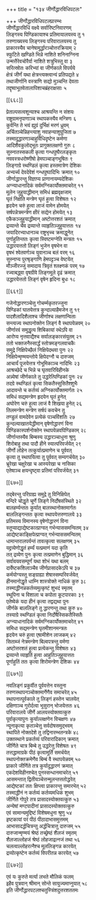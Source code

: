 +++
title = "१३४ जीर्णोद्धारविधिपटलः"

+++
जीर्णोद्धारविधिपटलप्रारम्भः  
जीर्णोद्धारविधिं वक्ष्ये सर्वारिष्टनिवारणम्  
लिङ्गस्य पिण्डिकायाश्च प्रतिमायालयस्य तु १  
तरुणाख्यस्य लिङ्गस्य परिवारालयस्य तु  
प्राकारस्यैव चानेषामूर्द्धारञ्चोत्तरक्रियाम् २  
स्फुटिते खण्डिते भिन्ने नाशिते शनिनाग्निना  
उन्मत्तैरेवचोरैर्वा नाशिते शत्रुभिस्तु वा ३  
सरित्स्रोतः करिभ्यां वा जीर्णकाले विपर्यये  
क्षेत्रं जीर्णं यथा क्षेत्रन्त्यक्त्वान्यं प्रतिपद्यते ४  
तथाजीर्णानि वस्त्राणि सद्यो मुञ्चन्ति देवताः  
तद्दृष्वाभूतवेतालापिशाचब्रंहराक्षसाः ५  

[[६६८]]  

प्रेताल्पसत्वशून्याश्च आश्रयन्ति न संशयः  
राष्ट्रग्रामनृपाणाञ्च स्थापकस्यैव मन्त्रिणः ६  
कुर्वन्ति ते भयं ह्युग्रं दुर्भिक्षं मरणं ध्रुवम्  
अर्चितञ्चेन्निहन्त्याशु नवाहन्याशुपूजिता ७  
तस्मादुद्धारणञ्चाहुर्विधिदृष्टेन कर्मणा  
आदिशैवकुलोद्भूतः प्रागुक्तलक्षणो गुरुः ८  
सुस्नातस्सकली कृत्वा गन्धपुष्पैरलङ्कृतः  
नववस्त्रधरोष्णीषो हेमपञ्चाङ्गभूषितः ९  
लिङ्गाग्रे स्थण्डिलं कृत्वा हस्तमात्रेण देशिकः  
अभ्यर्च्य देवदेवेशं गन्धपुष्पादिभिः क्रमात् १०  
जीर्णाद्धारन्तु विज्ञाप्य प्राणानायम्यदेशिकः  
अग्न्याधानादिकं सर्वमग्निकार्योक्तमाचरेत् ११  
मूलेन जुहुयाद्धीमान् समिधं ब्रह्मवृक्षजाम्  
घृतं निक्षेति मन्त्रेण घृतं हुत्वा विशेषतः १२  
हृदयेन चरुं हुत्वा लाजं वामेन होमयेत्  
सर्षपन्नेत्रमन्त्रेण क्षीरं सद्येन होमयेत् १३  
एकैकञ्जुहुयाद्धीमान् अष्टोत्तरशतं क्रमात्  
द्रव्यान्ते चैव द्रव्यान्ते व्याहृतिञ्जुहुयात्ततः १४  
जयादिरभ्याधानञ्च राष्ट्रभृच्च क्रमाद्धुनेत्  
पूर्णाहुतिन्ततः कृत्वा स्विष्टमग्नेति मन्त्रतः १५  
उद्धारयत्ततो लिङ्गं भुजेन वृषभेन वा  
वृषभं श्वेतवर्णञ्च युवानञ्च बलं वरम् १६  
सुस्नाप्य पुरश्रृङ्गाणि हेमपट्टञ्च वेष्टयेत्  
मौञ्जीरज्जुं समादाय त्रिवृतं श्लक्ष्णकं परम् १७  
रज्वाबद्ध्वा वृषग्रीवे लिङ्गमूले दृढं क्रमात्  
उद्धारयेत्ततो लिङ्गं वृषेन हृदिना बुधः १८  

[[६६९]]  

गजेनोद्धारणञ्चेत्तु गोचर्म्मकृतरज्जुना  
पिण्डिकां घातयेत्तत्र कुन्दाल्याहैमजेन तु १९  
पादशैलादिशैलाश्च जीर्णाश्च लक्षणान्विताः  
सन्त्यज्य स्थापनोक्तेन लिङ्गं वै स्थापयेन्नवम् २०  
जीर्णारवं समुद्धृत्य शिबिकायां रथेऽपि वा  
आरोप्य नृत्तवाद्यैश्च सर्वालङ्कारसंयुतम् २१  
ततो भक्तजनैस्सार्द्धं स्तोत्रमङ्गलवाचकैः  
समुद्रे निक्षिपेच्छैलं निक्षिपेदथवा पुनः २२  
निक्षिपेन्मृण्मयन्तोये क्षिपेदग्नौ च दारुजम्  
आचार्यं पूजयेत्तत्र गोभूमिकाञ्च नादिभिः २३  
आश्रच्छेदे च भिन्ने च घृतवारिविहीनके  
अन्न्येषां जीर्णकाले तु उद्धरेत्पिण्डिकां पुनः २४  
तदग्रे स्थण्डिलं कृत्वा सिकतैस्सुसितैश्शुभैः  
आदावन्ते च कर्तव्यं अग्निकार्योक्तमार्गतः २५  
समिधं सद्यमन्त्रेण हृदयेन घृतं हुनेत्  
अघोरेण चरुं हुत्वा लाजं वै शिखया हुनेत् २६  
तिलमन्त्रेण मन्त्रेण सर्षपं कवचेन तु  
तण्डुलं वामदेवेन प्रत्येकं पञ्चविंशतिः २७  
कुन्दल्याखातयेद्धीमान् वृषेणोद्धारणं विना  
पिण्डिकास्पर्शनोक्तेन स्थापयेन्नवपिण्डिकाम् २८  
जीर्णान्तस्यैव बिम्बस्य उद्धारञ्चाधुना श्रुणु  
शिरोबाहू तथा पादौ हीने स्यात्परिवर्जयेत् २९  
जीर्णो लोहेन तत्कुर्यात्प्रमाणेन च पूर्ववत्  
कृत्वा तु स्थापयित्वा तु पूर्ववत् सम्यगर्चयेत् ३०  
भ्रूरेखा चक्षुरेखा च आस्यरेखा च नासिका  
एतेषाञ्च क्षयन्दृष्ट्वा प्रतिमां परिवर्जयेत् ३१  

[[६७०]]  

तद्बेरन्तु परिग्राह्य समुद्रे तु विनिक्षिपेत्  
मन्दिरे चोद्धृते चूर्णे लिङ्गे निर्दोषसंस्थिते ३२  
बालहर्म्यन्ततः कुर्यात् बालस्थानोक्तमार्गतः  
बाललिङ्गन्ततः कृत्वा स्थापयेत्तरुणालये ३३  
प्रतिमस्य विमानस्य वृषेणोद्धारणं विना  
स्तूप्याद्याद्येष्टकात्प्राग्वत् गर्भन्याससमन्वितम् ३४  
आद्येष्टकाङ्क्षिपेत्प्राग्वत् गर्भन्याससमन्वितम्  
धामान्तरालपर्यन्तं तावत्कृत्वा सलक्षणम् ३५  
यद्द्रव्येणोद्धृतं हर्म्यं यत्प्रमाणं यदा कृति  
तत् द्रव्येण पुनः कृत्वा तत्प्रमाणेन बुद्धिमान् ३६  
सर्वावयवसम्पूर्णं यथा शोभं यथा बलम्  
दार्वेष्टकशिलाञ्चैव जीर्णप्रासादकेऽपि च ३७  
कर्मयोग्यस्तु सङ्ग्राह्या शेषास्सम्परिवर्जयेत्  
हीनमानोद्धृते धाम्नि शास्त्रोक्ते नाधिकं कुरु ३८  
तस्माद्धीनन्नकर्तव्यमुत्कृष्टं शुभदं स्मृतम्  
स्थूपिना च विशाला च कपोता कूटपारकाः ३९  
एतेष्वेकं यदा हीनं कृत्वा तद्वद्यथा पुनः  
जीर्णके बाललिङ्गे तु द्धारणन्तु तथा कुरु ४०  
तस्याग्रे स्थण्डिलं कृत्वा निर्दोषैस्सिकतैस्सितैः  
अग्न्याधानादिकं सर्वमग्निकार्योक्तमाचरेत् ४१  
समिधा सद्यमन्त्रेण घृतमीशानमन्त्रतः  
हृदयेन चरुं हुत्वा एषामीशेन लाजकम् ४२  
सिताब्जं नेत्रमन्त्रेण बिल्वपत्रन्तु वर्मणा  
अष्टोत्तरशतं हुत्वा प्रत्येकन्तु विशेषतः ४३  
द्रव्यान्ते व्याहृतिं हुत्वा आहुतिञ्जुहुयात्ततः  
पूर्णाहुतिं ततः कृत्वा शिरोमन्त्रेण देशिकः ४४  

[[६७१]]  

नवलिङ्गं प्रकुर्वीत पूर्ववत्तेन वस्तुना  
तरुणस्थापनञ्चोक्तमार्गेणैव समाचरेत् ४५  
स्थापनात्पूर्वकाले तु लिङ्गं हस्तेन चालयेत्  
दक्षिणाञ्च गुरोर्दत्वा भूसुरान् भोजयेत्ततः ४६  
परिवारालये जीर्णे आलयस्योक्तवत्कुरु  
पूर्वाकृत्यापुनः कुर्याल्लक्षणेन विचक्षणः ४७  
न्यूनाकृत्या कृतञ्चेत्तु सर्वदोषसमुद्भवम्  
स्थापिते नोक्तदेशे तु तद्विनारम्भतन्त्रके ४८  
उक्तस्थाने प्रकर्तव्यं परिवारादिकान् क्रमात्  
जीर्णिते चात्र बिम्बे तु उद्धरेत्तु विशेषतः ४९  
तत्तद्धामाग्रके पीठं कृत्वामूर्तिं समर्चयेत्  
स्थापनोक्तक्रमेणैव बिम्बं वै स्थापयेन्नवम् ५०  
प्राकारे जीर्णिते तत्र कुर्यादुद्धारणं क्रमात्  
एकदेशविहीनश्चेत् पुनस्सन्धानमाचरेत् ५१  
आसमन्तात् द्वितीयञ्चेत्तन्मूलन्तत्ततोद्धरेत्  
आद्येष्टकां ततः क्षिप्त्वा प्राकारन्तु समारभेत् ५२  
तस्माद्धीनं न कर्तव्यं कर्तव्यमधिकं शुभम्  
जीर्णिते गोपुरे तत्र प्रासादस्योक्तवत्कुरु ५३  
अन्येषां मण्टपादीनां प्रासादस्योक्तवत्कुरु  
एवं सामान्यमुद्दिष्टं विशेषमधुना श्रुणु ५४  
इष्टकायां परं पीठं पीठादाभासमुत्तमम्  
आभासादर्द्धचित्रन्तु अर्द्धचित्रात्तु दारुजम् ५५  
दारुजान्मृण्मयं श्रेष्ठं तच्छ्रेष्ठं शैलजं स्मृतम्  
शैलजाल्लोहजं श्रेष्ठं लोहजाद्रत्नजं तथा ५६  
चलत्वाल्लोहरत्नैश्च मूललिङ्गन्न कारयेत्  
द्रव्योत्कृष्टेन कर्तव्यं विपरीतन्न कारयेत् ५७  

[[६७२]]  

एवं यः कुरुते मर्त्या लभते मौलिकं फलम्  
इहैव पुत्रवान् श्रीमान् सोन्ते सायुज्यमाप्नुयात् ५८  
इति जीर्णोद्धारपटलश्चतुस्त्रिंशदुत्तरशततमः  
